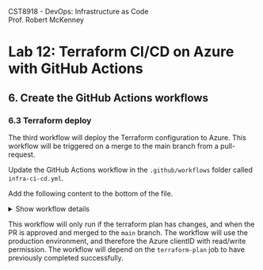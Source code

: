 CST8918 - DevOps: Infrastructure as Code  
Prof. Robert McKenney

# Lab 12: Terraform CI/CD on Azure with GitHub Actions

## 6. Create the GitHub Actions workflows

### 6.3 Terraform deploy

The third workflow will deploy the Terraform configuration to Azure. This workflow will be triggered on a merge to the main branch from a pull-request.

Update the GitHub Actions workflow in the `.github/workflows` folder called `infra-ci-cd.yml`. 

Add the following content to the bottom of the file.

<details><summary>Show workflow details</summary>

```yaml
# This will only run if the terraform plan has changes, and when the PR is approved and merged to main.
  terraform-apply:
    name: 'Terraform Apply'
    if: github.ref == 'refs/heads/main' && needs.terraform-plan.outputs.tfplanExitCode == 2
    runs-on: ubuntu-latest
    environment: production
    needs: [terraform-plan]
    
    steps:
    # Checkout the repository to the GitHub Actions runner
    - name: Checkout
      uses: actions/checkout@v4

    # Install the latest version of Terraform CLI and configure the Terraform CLI configuration file with a Terraform Cloud user API token
    - name: Setup Terraform
      uses: hashicorp/setup-terraform@v3

    # Initialize a new or existing Terraform working directory by creating initial files, loading any remote state, downloading modules, etc.
    - name: Terraform Init
      run: terraform init

    # Download saved plan from artifacts  
    - name: Download Terraform Plan
      uses: actions/download-artifact@v4
      with:
        name: tfplan

    # Terraform Apply
    - name: Terraform Apply
      run: terraform apply -auto-approve tfplan
```

</details>

This workflow will only run if the terraform plan has changes, and when the PR is approved and merged to the `main` branch. The workflow will use the production environment, and therefore the Azure clientID with read/write permission. The workflow will depend on the `terraform-plan` job to have previously completed successfully.
